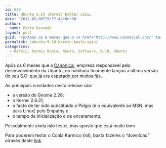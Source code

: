 ```yaml
---
id: 539
title: Ubuntu 9.10 (Karmic Koala) saiu…
date: '2012-09-06T19:37:42+00:00'
author: 
  name: Pedro Resende
layout: post
guid: '<p>Após os 6 meses que a <a href="http://www.canonical.com/" target="_blank">Canonical</a>, empresa responsável pelo desenvolvimento do Ubuntu, no habituou finamente lançou a última versão do seu S.O. que já era esperado por muitos fãs.</p><p>As principai'
permalink: /ubuntu-9-10-karmic-koala-saiu/
categories:
  - Karmic, Karmic Koala, Koala, Software, 9.10, Ubuntu
---
```

Após os 6 meses que a <a href="http://www.canonical.com/" target="_blank">Canonical</a>, empresa responsável pelo desenvolvimento do Ubuntu, no habituou finamente lançou a última versão do seu S.O. que já era esperado por muitos fãs.

As principais novidades desta release são:

  * a versão do Gnome 2.28;
  * o Kernel 2.6.31;
  * o facto de ter sido substituído o Pidgin (é o equivalente ao MSN, mas para Linux) pelo Empathy e
  * o tempo de inicialização e de enceramento;

Pessoalmente ainda não testei, mas aposto que está muito bom 

Para poderem testar o Coala Karmico (lol), basta fazeres o “download” através deste <a href="http://www.ubuntu.com/" target="_blank">link</a>.